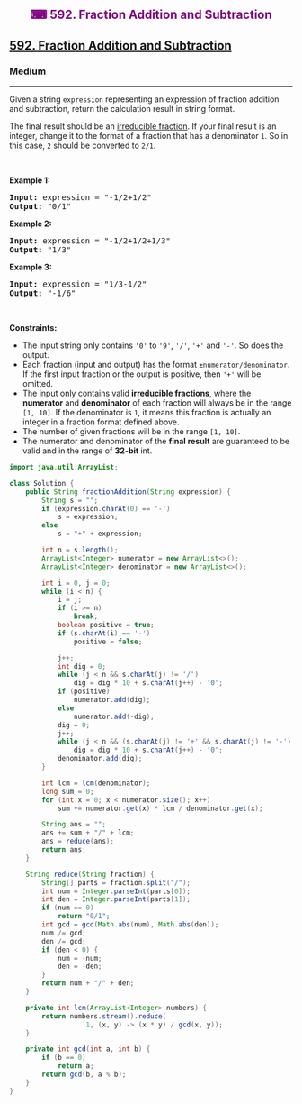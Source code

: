 <div align = "center">
<h style = "margin-bottom: 0px; margin-top: 0px; color : purple;" align = "center" class = "header">

## ⌨ 592. Fraction Addition and Subtraction

</h>
</div>

<h2><a href="https://leetcode.com/problems/fraction-addition-and-subtraction" target = "_blank">592. Fraction Addition and Subtraction</a></h2><h3>Medium</h3><hr><p>Given a string <code>expression</code> representing an expression of fraction addition and subtraction, return the calculation result in string format.</p>

<p>The final result should be an <a href="https://en.wikipedia.org/wiki/Irreducible_fraction" target="_blank">irreducible fraction</a>. If your final result is an integer, change it to the format of a fraction that has a denominator <code>1</code>. So in this case, <code>2</code> should be converted to <code>2/1</code>.</p>

<p>&nbsp;</p>
<p><strong class="example">Example 1:</strong></p>

<pre>
<strong>Input:</strong> expression = &quot;-1/2+1/2&quot;
<strong>Output:</strong> &quot;0/1&quot;
</pre>

<p><strong class="example">Example 2:</strong></p>

<pre>
<strong>Input:</strong> expression = &quot;-1/2+1/2+1/3&quot;
<strong>Output:</strong> &quot;1/3&quot;
</pre>

<p><strong class="example">Example 3:</strong></p>

<pre>
<strong>Input:</strong> expression = &quot;1/3-1/2&quot;
<strong>Output:</strong> &quot;-1/6&quot;
</pre>

<p>&nbsp;</p>
<p><strong>Constraints:</strong></p>

<ul>
	<li>The input string only contains <code>&#39;0&#39;</code> to <code>&#39;9&#39;</code>, <code>&#39;/&#39;</code>, <code>&#39;+&#39;</code> and <code>&#39;-&#39;</code>. So does the output.</li>
	<li>Each fraction (input and output) has the format <code>&plusmn;numerator/denominator</code>. If the first input fraction or the output is positive, then <code>&#39;+&#39;</code> will be omitted.</li>
	<li>The input only contains valid <strong>irreducible fractions</strong>, where the <strong>numerator</strong> and <strong>denominator</strong> of each fraction will always be in the range <code>[1, 10]</code>. If the denominator is <code>1</code>, it means this fraction is actually an integer in a fraction format defined above.</li>
	<li>The number of given fractions will be in the range <code>[1, 10]</code>.</li>
	<li>The numerator and denominator of the <strong>final result</strong> are guaranteed to be valid and in the range of <strong>32-bit</strong> int.</li>
</ul>

```java
import java.util.ArrayList;

class Solution {
    public String fractionAddition(String expression) {
        String s = "";
        if (expression.charAt(0) == '-')
            s = expression;
        else
            s = "+" + expression;

        int n = s.length();
        ArrayList<Integer> numerator = new ArrayList<>();
        ArrayList<Integer> denominator = new ArrayList<>();

        int i = 0, j = 0;
        while (i < n) {
            i = j;
            if (i >= n)
                break;
            boolean positive = true;
            if (s.charAt(i) == '-')
                positive = false;

            j++;
            int dig = 0;
            while (j < n && s.charAt(j) != '/')
                dig = dig * 10 + s.charAt(j++) - '0';
            if (positive)
                numerator.add(dig);
            else
                numerator.add(-dig);
            dig = 0;
            j++;
            while (j < n && (s.charAt(j) != '+' && s.charAt(j) != '-'))
                dig = dig * 10 + s.charAt(j++) - '0';
            denominator.add(dig);
        }

        int lcm = lcm(denominator);
        long sum = 0;
        for (int x = 0; x < numerator.size(); x++)
            sum += numerator.get(x) * lcm / denominator.get(x);

        String ans = "";
        ans += sum + "/" + lcm;
        ans = reduce(ans);
        return ans;
    }

    String reduce(String fraction) {
        String[] parts = fraction.split("/");
        int num = Integer.parseInt(parts[0]);
        int den = Integer.parseInt(parts[1]);
        if (num == 0)
            return "0/1";
        int gcd = gcd(Math.abs(num), Math.abs(den));
        num /= gcd;
        den /= gcd;
        if (den < 0) {
            num = -num;
            den = -den;
        }
        return num + "/" + den;
    }

    private int lcm(ArrayList<Integer> numbers) {
        return numbers.stream().reduce(
                   1, (x, y) -> (x * y) / gcd(x, y));
    }

    private int gcd(int a, int b) {
        if (b == 0)
            return a;
        return gcd(b, a % b);
    }
}
```
